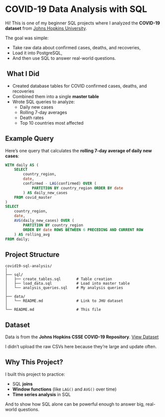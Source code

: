 # COVID-19 Data Analysis with SQL

Hi! This is one of my beginner SQL projects where I analyzed the **COVID-19 dataset** from [Johns Hopkins University](https://github.com/CSSEGISandData/COVID-19).

The goal was simple:
- Take raw data about confirmed cases, deaths, and recoveries,
- Load it into PostgreSQL,
- And then use SQL to answer real-world questions.

##  What I Did

- Created database tables for COVID confirmed cases, deaths, and recoveries
- Combined them into a single **master table**
- Wrote SQL queries to analyze:
  * Daily new cases
  * Rolling 7-day averages
  * Death rates
  * Top 10 countries most affected

## Example Query

Here’s one query that calculates the **rolling 7-day average of daily new cases**:

```sql
WITH daily AS (
    SELECT 
        country_region,
        date,
        confirmed - LAG(confirmed) OVER (
            PARTITION BY country_region ORDER BY date
        ) AS daily_new_cases
    FROM covid_master
)
SELECT 
    country_region,
    date,
    AVG(daily_new_cases) OVER (
        PARTITION BY country_region 
        ORDER BY date ROWS BETWEEN 6 PRECEDING AND CURRENT ROW
    ) AS rolling_avg
FROM daily;
```

## Project Structure

```
covid19-sql-analysis/
│
├── sql/
│   ├── create_tables.sql       # Table creation
│   ├── load_data.sql           # Load into master table
│   └── analysis_queries.sql    # My analysis queries
│
├── data/
│   └── README.md               # Link to JHU dataset
│
└── README.md                   # This file
```

## Dataset

Data is from the **Johns Hopkins CSSE COVID-19 Repository**.
[View Dataset](https://github.com/CSSEGISandData/COVID-19/tree/master/csse_covid_19_data)

I didn’t upload the raw CSVs here because they’re large and update often.

## Why This Project?

I built this project to practice:

* SQL **joins**
* **Window functions** (like `LAG()` and `AVG()` over time)
* **Time series analysis** in SQL

And to show how SQL alone can be powerful enough to answer big, real-world questions.
